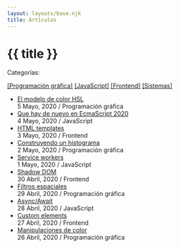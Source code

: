 ```yaml
---
layout: layouts/base.njk
title: Artículos
---
```


# {{ title }}

Categorías:

[[Programación gráfica]]() [[JavaScript]]() [[Frontend]]() [[Sistemas]]()

<ul>
  <li>
    <a href="/articles/el-modelo-de-color-hsl">El modelo de color HSL</a><br>
    5 Mayo, 2020 / Programación gráfica
  </li>
  <li>
    <a href="#">Que hay de nuevo en EcmaScript 2020</a><br>
    4 Mayo, 2020 / JavaScript
  </li>
  <li>
    <a href="#">HTML templates</a><br>
    3 Mayo, 2020 / Frontend
  </li>
  <li>
    <a href="#">Construyendo un histograma</a><br>
    2 Mayo, 2020 / Programación gráfica
  </li>
  <li>
    <a href="#">Service workers</a><br>
    1 Mayo, 2020 / JavaScript
  </li>
  <li>
    <a href="#">Shadow DOM</a><br>
    30 Abril, 2020 / Frontend
  </li>
  <li>
    <a href="#">Filtros espaciales</a><br>
    29 Abril, 2020 / Programación gráfica
  </li>
  <li>
    <a href="#">Async/Await</a><br>
    28 Abril, 2020 / JavaScript
  </li>
  <li>
    <a href="#">Custom elements</a><br>
    27 Abril, 2020 / Frontend
  </li>
  <li>
    <a href="#">Manipulaciones de color</a><br>
    26 Abril, 2020 / Programación gráfica
  </li>

</ul>
